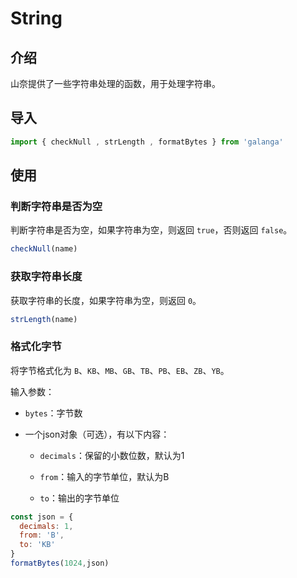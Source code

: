 # String

## 介绍

山奈提供了一些字符串处理的函数，用于处理字符串。

## 导入

```js
import { checkNull , strLength , formatBytes } from 'galanga'
```

## 使用

### 判断字符串是否为空

判断字符串是否为空，如果字符串为空，则返回 `true`，否则返回 `false`。

```js
checkNull(name)
```

### 获取字符串长度

获取字符串的长度，如果字符串为空，则返回 `0`。

```js
strLength(name)
```

### 格式化字节

将字节格式化为 `B`、`KB`、`MB`、`GB`、`TB`、`PB`、`EB`、`ZB`、`YB`。

输入参数：

- `bytes`：字节数

- 一个json对象（可选），有以下内容：

  - `decimals`：保留的小数位数，默认为1

  - `from`：输入的字节单位，默认为B

  - `to`：输出的字节单位

```js
const json = {
  decimals: 1,
  from: 'B',
  to: 'KB'
}
formatBytes(1024,json)
```